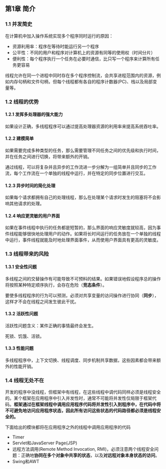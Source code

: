 ## 第1章 简介

### 1.1 并发简史

在计算机中加入操作系统实现多个程序同时运行的原因：

* 资源利用率：程序在等待时能运行另一个程序
* 公平性：不同的用户和程序对计算机上的资源有同等的使用权（时间分片）
* 便利性：每个程序执行一个任务在必要时通信，比只写一个程序来计算所有任务更容易

线程允许在同一个进程中同时存在多个程序控制流，会共享进程范围内的资源，例如内存句柄和文件句柄，但每个线程都有各自的程序计数器(PC)、栈以及局部变量等。

### 1.2 线程的优势

#### 1.2.1 发挥多处理器的强大能力

如果设计正确，多线程程序可以通过提高处理器资源的利用率来提高系统吞吐率。

#### 1.2.2 建模简单

如果需要完成多种类型的任务，那么需要管理不同任务之间的优先级和执行时间，并在任务之间进行切换，将带来额外的开销。

通过线程，可以将复杂并且异步的工作流进一步分解为一组简单并且同步的工作流，每个工作流在一个单独的线程中运行，并在特定的同步位置进行交互。

#### 1.2.3 异步时间的简化处理

如果每个请求都拥有自己的处理线程，那么在处理某个请求时发生的阻塞将不会影响其他请求的处理。

#### 1.2.4 响应更灵敏的用户界面

如果在事件线程中执行的任务都是短暂的，那么界面的响应灵敏度就较高，因为事件线程能够很快地处理用户的动作。如果将长时间运行的任务放在一个单独的线程中运行，事件线程就能及时地处理界面事件，从而使用户界面具有更高的灵敏度。

### 1.3 线程带来的风险

#### 1.3.1 安全性问题

多线程之间的交替操作有可能导致不可预料的结果。如果错误地假设程序总的操作将按照某种特定顺序执行，会存在危险（**竞态条件**）。

要使多线程程序的行为可以预测，必须对共享变量的访问操作进行协同（**同步**），这样才不会在线程之间发生彼此干扰。

#### 1.3.2 活跃性问题

活跃性问题含义：某件正确的事情最终会发生。

死锁、饥饿、活锁。

#### 1.3.3 性能问题

多线程程序中，上下文切换、线程调度、同步机制共享数据，这些因素都会带来额外的性能开销。

### 1.4 线程无处不在

开发的程序中没线程，但框架中有线程，在这些线程中调代码同样必须是线程安全的。某个框架在应用程序中引入并发性时，通常不可能将并发性仅局限于框架代码。**框架通过在框架线程中调用应用程序代码将并发性引入到程序中，在代码中将不可避免地访问应用程序状态，因此所有访问这些状态的代码路径都必须是线程安全的。**

下面给出的模块都将在应用程序之外的线程中调用应用程序的代码

* Timer
* Servlet和JavaServer Page(JSP)
* 远程方法调用(Remote Method Invocation, RMI)，必须注意两个线程安全问题：正确地**协同在多个对象中共享的状态**，以及**对远程对象本身状态的访问**。
* Swing和AWT
